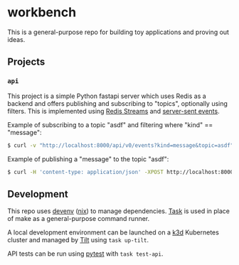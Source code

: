 # workbench

This is a general-purpose repo for building toy applications and proving out
ideas.

## Projects

### `api`

This project is a simple Python fastapi server which uses Redis as a backend
and offers publishing and subscribing to "topics", optionally using filters.
This is implemented using [Redis Streams] and [server-sent events].

[Redis Streams]: https://redis.io/docs/latest/develop/data-types/streams/
[server-sent events]: https://developer.mozilla.org/en-US/docs/Web/API/Server-sent_events

Example of subscribing to a topic "asdf" and filtering where "kind" ==
"message":

```bash
$ curl -v "http://localhost:8000/api/v0/events?kind=message&topic=asdf"
```

Example of publishing a "message" to the topic "asdf":

```bash
$ curl -H 'content-type: application/json' -XPOST http://localhost:8000/api/v0/messages -d '{"topic": "asdf", "message": "hello world"}'
```

## Development

This repo uses [devenv] ([nix]) to manage dependencies. [Task] is used in place
of make as a general-purpose command runner.

[devenv]: https://devenv.sh/
[nix]: https://nixos.org/guides/how-nix-works/
[Task]: https://taskfile.dev/

A local development environment can be launched on a [k3d] Kubernetes cluster
and managed by [Tilt] using `task up-tilt`.

[k3d]: https://k3d.io/stable/
[Tilt]: https://docs.tilt.dev/

API tests can be run using [pytest] with `task test-api`.

[pytest]: https://docs.pytest.org/en/stable/
